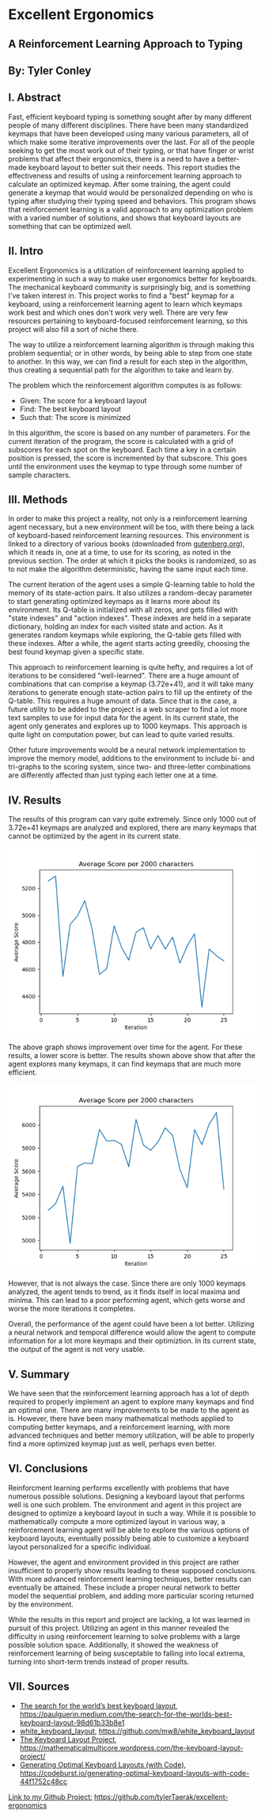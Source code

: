 # Excellent Ergonomics
## A Reinforcement Learning Approach to Typing
## By: Tyler Conley


## I. Abstract

Fast, efficient keyboard typing is something sought after by many different people of many different disciplines.
There have been many standardized keymaps that have been developed using many various parameters, all of which
make some iterative improvements over the last. For all of the people seeking to get the most work out of their
typing, or that have finger or wrist problems that affect their ergonomics, there is a need to have a better-made
keyboard layout to better suit their needs. This report studies the effectiveness and results of using a 
reinforcement learning approach to calculate an optimized keymap. After some training, the agent could generate
a keymap that would would be personalized depending on who is typing after studying their typing speed and behaviors.
This program shows that reinforcement learning is a valid approach to any optimization problem with a varied number
of solutions, and shows that keyboard layouts are something that can be optimized well.


## II. Intro

Excellent Ergonomics is a utilization of reinforcement learning applied to experimenting in such a way to make
user ergonomics better for keyboards. The mechanical keyboard community is surprisingly big, and is something I've
taken interest in. This project works to find a "best" keymap for a keyboard, using a reinforcement learning agent
to learn which keymaps work best and which ones don't work very well. There are very few resources pertaining to
keyboard-focused reinforcement learning, so this project will also fill a sort of niche there.

The way to utilize a reinforcement learning algorithm is through making this problem sequential; or in other words,
by being able to step from one state to another. In this way, we can find a result for each step in
the algorithm, thus creating a sequential path for the algorithm to take and learn by.

The problem which the reinforcement algorithm computes is as follows:

* Given: The score for a keyboard layout
* Find: The best keyboard layout
* Such that: The score is minimized

In this algorithm, the score is based on any number of parameters. For the current iteration of the program, the score
is calculated with a grid of subscores for each spot on the keyboard. Each time a key in a certain position is pressed,
the score is incremented by that subscore. This goes until the environment uses the keymap to type through some number
of sample characters.


## III. Methods

In order to make this project a reality, not only is a reinforcement learning agent necessary, but a new environment will
be too, with there being a lack of keyboard-based reinforcement learning resources. This environment is linked to a directory
of various books (downloaded from [gutenberg.org](https://www.gutenberg.org/)), which it reads in, one at a time, to use
for its scoring, as noted in the previous section. The order at which it picks the books is randomized, so as to not make 
the algorithm deterministic, having the same input each time. 

The current iteration of the agent uses a simple Q-learning table to hold the memory of its state-action pairs. It also
utilizes a random-decay parameter to start generating optimized keymaps as it learns more about its environment. Its
Q-table is initialized with all zeros, and gets filled with "state indexes" and "action indexes". These indexes are held
in a separate dictionary, holding an index for each visited state and action. As it generates random keymaps while exploring,
the Q-table gets filled with these indexes. After a while, the agent starts acting greedily, choosing the best found keymap
given a specific state.

This approach to reinforcement learning is quite hefty, and requires a lot of iterations to be considered "well-learned". There
are a huge amount of combinations that can comprise a keymap (3.72e+41), and it will take many iterations to generate enough state-action
pairs to fill up the entirety of the Q-table. This requires a huge amount of data. Since that is the case, a future utility to
be added to the project is a web scraper to find a lot more text samples to use for input data for the agent. In its current state,
the agent only generates and explores up to 1000 keymaps. This approach is quite light on computation power, but can lead to
quite varied results. 

Other future improvements would be a neural network implementation to improve the memory model, additions to the environment to
include bi- and tri-graphs to the scoring system, since two- and three-letter combinations are differently affected than just
typing each letter one at a time.


## IV. Results

The results of this program can vary quite extremely. Since only 1000 out of 3.72e+41 keymaps are analyzed and explored,
there are many keymaps that cannot be optimized by the agent in its current state.

![An example of a good trend](./25Iterations_2.png)

The above graph shows improvement over time for the agent. For these results, a lower score is
better. The results shown above show that after the agent explores many keymaps, it can find keymaps
that are much more efficient.

![An example of a bad trend](./25Iterations_bad.png)

However, that is not always the case. Since there are only 1000 keymaps analyzed, the agent tends to trend,
as it finds itself in local maxima and minima. This can lead to a poor performing agent, which gets worse
and worse the more iterations it completes.

Overall, the performance of the agent could have been a lot better. Utilizing a neural network and temporal difference
would allow the agent to compute information for a lot more keymaps and their optimiztion. In its current state,
the output of the agent is not very usable.


## V. Summary

We have seen that the reinforcement learning approach has a lot of depth required to properly implement an agent to
explore many keymaps and find an optimal one. There are many improvements to be made to the agent as is. However,
there have been many mathematical methods applied to computing better keymaps, and a reinforcement learning, with
more advanced techniques and better memory utilization, will be able to properly find a more optimized keymap just
as well, perhaps even better.


## VI. Conclusions

Reinforcment learning performs excellently with problems that have numerous possible solutions. Designing a keyboard
layout that performs well is one such problem. The environment and agent in this project are designed to optimize
a keyboard layout in such a way. While it is possible to mathematically compute a more optimized layout in various
way, a reinforcement learning agent will be able to explore the various options of keyboard layouts, eventually
possibly being able to customize a keyboard layout personalized for a specific individual.

However, the agent and environment provided in this project are rather insufficient to properly show results
leading to these supposed conclusions. With more advanced reinforcement learning techniques, better results
can eventually be attained. These include a proper neural network to better model the sequential problem, and adding
more particular scoring returned by the environment.

While the results in this report and project are lacking, a lot was learned in pursuit of this project. Utilizing an
agent in this manner revealed the difficulty in using reinforcement learning to solve problems with a large possible
solution space. Additionally, it showed the weakness of reinforcement learning of being susceptable to falling into
local extrema, turning into short-term trends instead of proper results.


## VII. Sources

* [The search for the world’s best keyboard layout](https://paulguerin.medium.com/the-search-for-the-worlds-best-keyboard-layout-98d61b33b8e1), https://paulguerin.medium.com/the-search-for-the-worlds-best-keyboard-layout-98d61b33b8e1
* [white_keyboard_layout](https://github.com/mw8/white_keyboard_layout), https://github.com/mw8/white_keyboard_layout
* [The Keyboard Layout Project](https://mathematicalmulticore.wordpress.com/the-keyboard-layout-project/), https://mathematicalmulticore.wordpress.com/the-keyboard-layout-project/
* [Generating Optimal Keyboard Layouts (with Code)](https://codeburst.io/generating-optimal-keyboard-layouts-with-code-44f1752c48cc), https://codeburst.io/generating-optimal-keyboard-layouts-with-code-44f1752c48cc


[Link to my Github Project:](https://github.com/tylerTaerak/excellent-ergonomics) https://github.com/tylerTaerak/excellent-ergonomics
